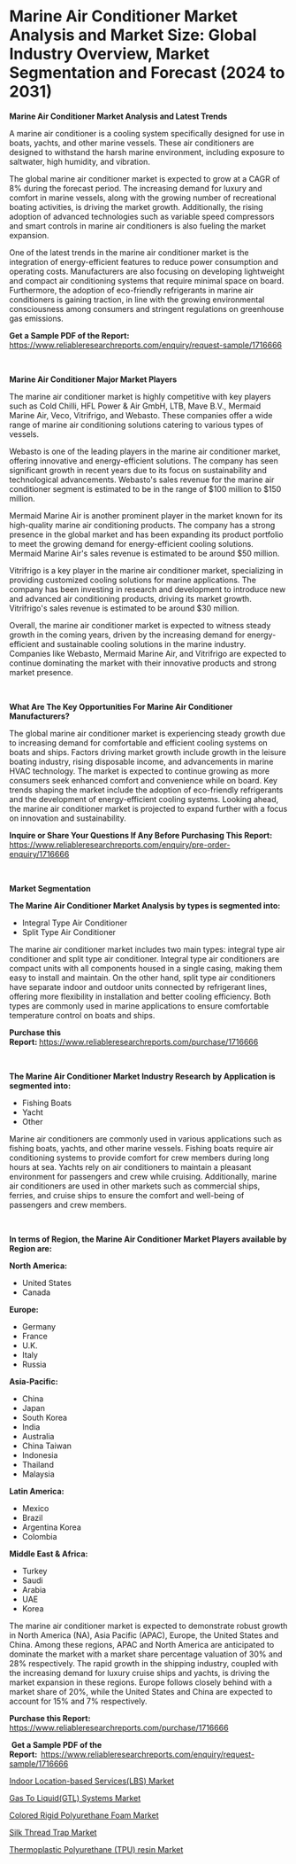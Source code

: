 <p><h1>Marine Air Conditioner Market Analysis and Market Size: Global Industry Overview, Market Segmentation and Forecast (2024 to 2031)</h1></p><p><strong>Marine Air Conditioner Market Analysis and Latest Trends</strong></p>
<p><p>A marine air conditioner is a cooling system specifically designed for use in boats, yachts, and other marine vessels. These air conditioners are designed to withstand the harsh marine environment, including exposure to saltwater, high humidity, and vibration.</p><p>The global marine air conditioner market is expected to grow at a CAGR of 8% during the forecast period. The increasing demand for luxury and comfort in marine vessels, along with the growing number of recreational boating activities, is driving the market growth. Additionally, the rising adoption of advanced technologies such as variable speed compressors and smart controls in marine air conditioners is also fueling the market expansion.</p><p>One of the latest trends in the marine air conditioner market is the integration of energy-efficient features to reduce power consumption and operating costs. Manufacturers are also focusing on developing lightweight and compact air conditioning systems that require minimal space on board. Furthermore, the adoption of eco-friendly refrigerants in marine air conditioners is gaining traction, in line with the growing environmental consciousness among consumers and stringent regulations on greenhouse gas emissions.</p></p>
<p><strong>Get a Sample PDF of the Report:&nbsp;</strong> <a href="https://www.reliableresearchreports.com/enquiry/request-sample/1716666">https://www.reliableresearchreports.com/enquiry/request-sample/1716666</a></p>
<p>&nbsp;</p>
<p><strong>Marine Air Conditioner Major Market Players</strong></p>
<p><p>The marine air conditioner market is highly competitive with key players such as Cold Chilli, HFL Power & Air GmbH, LTB, Mave B.V., Mermaid Marine Air, Veco, Vitrifrigo, and Webasto. These companies offer a wide range of marine air conditioning solutions catering to various types of vessels.</p><p>Webasto is one of the leading players in the marine air conditioner market, offering innovative and energy-efficient solutions. The company has seen significant growth in recent years due to its focus on sustainability and technological advancements. Webasto's sales revenue for the marine air conditioner segment is estimated to be in the range of $100 million to $150 million.</p><p>Mermaid Marine Air is another prominent player in the market known for its high-quality marine air conditioning products. The company has a strong presence in the global market and has been expanding its product portfolio to meet the growing demand for energy-efficient cooling solutions. Mermaid Marine Air's sales revenue is estimated to be around $50 million.</p><p>Vitrifrigo is a key player in the marine air conditioner market, specializing in providing customized cooling solutions for marine applications. The company has been investing in research and development to introduce new and advanced air conditioning products, driving its market growth. Vitrifrigo's sales revenue is estimated to be around $30 million.</p><p>Overall, the marine air conditioner market is expected to witness steady growth in the coming years, driven by the increasing demand for energy-efficient and sustainable cooling solutions in the marine industry. Companies like Webasto, Mermaid Marine Air, and Vitrifrigo are expected to continue dominating the market with their innovative products and strong market presence.</p></p>
<p>&nbsp;</p>
<p><strong>What Are The Key Opportunities For Marine Air Conditioner Manufacturers?</strong></p>
<p><p>The global marine air conditioner market is experiencing steady growth due to increasing demand for comfortable and efficient cooling systems on boats and ships. Factors driving market growth include growth in the leisure boating industry, rising disposable income, and advancements in marine HVAC technology. The market is expected to continue growing as more consumers seek enhanced comfort and convenience while on board. Key trends shaping the market include the adoption of eco-friendly refrigerants and the development of energy-efficient cooling systems. Looking ahead, the marine air conditioner market is projected to expand further with a focus on innovation and sustainability.</p></p>
<p><strong>Inquire or Share Your Questions If Any Before Purchasing This Report:</strong> <a href="https://www.reliableresearchreports.com/enquiry/pre-order-enquiry/1716666">https://www.reliableresearchreports.com/enquiry/pre-order-enquiry/1716666</a></p>
<p>&nbsp;</p>
<p><strong>Market Segmentation</strong></p>
<p><strong>The Marine Air Conditioner Market Analysis by types is segmented into:</strong></p>
<p><ul><li>Integral Type Air Conditioner</li><li>Split Type Air Conditioner</li></ul></p>
<p><p>The marine air conditioner market includes two main types: integral type air conditioner and split type air conditioner. Integral type air conditioners are compact units with all components housed in a single casing, making them easy to install and maintain. On the other hand, split type air conditioners have separate indoor and outdoor units connected by refrigerant lines, offering more flexibility in installation and better cooling efficiency. Both types are commonly used in marine applications to ensure comfortable temperature control on boats and ships.</p></p>
<p><strong>Purchase this Report:&nbsp;</strong><a href="https://www.reliableresearchreports.com/purchase/1716666">https://www.reliableresearchreports.com/purchase/1716666</a></p>
<p>&nbsp;</p>
<p><strong>The Marine Air Conditioner Market Industry Research by Application is segmented into:</strong></p>
<p><ul><li>Fishing Boats</li><li>Yacht</li><li>Other</li></ul></p>
<p><p>Marine air conditioners are commonly used in various applications such as fishing boats, yachts, and other marine vessels. Fishing boats require air conditioning systems to provide comfort for crew members during long hours at sea. Yachts rely on air conditioners to maintain a pleasant environment for passengers and crew while cruising. Additionally, marine air conditioners are used in other markets such as commercial ships, ferries, and cruise ships to ensure the comfort and well-being of passengers and crew members.</p></p>
<p>&nbsp;</p>
<p><strong>In terms of Region, the Marine Air Conditioner Market Players available by Region are:</strong></p>
<p>
    <p> <strong> North America: </strong>
        <ul>
            <li>United States</li>
            <li>Canada</li>
        </ul>
        </p> 
    <p> <strong> Europe: </strong>
        <ul>
            <li>Germany</li>
            <li>France</li>
            <li>U.K.</li>
            <li>Italy</li>
            <li>Russia</li>
        </ul>
        </p> 
    <p> <strong> Asia-Pacific: </strong>
        <ul>
            <li>China</li>
            <li>Japan</li>
            <li>South Korea</li>
            <li>India</li>
            <li>Australia</li>
            <li>China Taiwan</li>
            <li>Indonesia</li>
            <li>Thailand</li>
            <li>Malaysia</li>
        </ul>
        </p> 
    <p> <strong> Latin America: </strong>
        <ul>
            <li>Mexico</li>
            <li>Brazil</li>
            <li>Argentina Korea</li>
            <li>Colombia</li>
        </ul>
        </p> 
    <p> <strong> Middle East & Africa: </strong>
        <ul>
            <li>Turkey</li>
            <li>Saudi</li>
            <li>Arabia</li>
            <li>UAE</li>
            <li>Korea</li>
        </ul>
    </p>
    </p>
<p><p>The marine air conditioner market is expected to demonstrate robust growth in North America (NA), Asia Pacific (APAC), Europe, the United States and China. Among these regions, APAC and North America are anticipated to dominate the market with a market share percentage valuation of 30% and 28% respectively. The rapid growth in the shipping industry, coupled with the increasing demand for luxury cruise ships and yachts, is driving the market expansion in these regions. Europe follows closely behind with a market share of 20%, while the United States and China are expected to account for 15% and 7% respectively.</p></p>
<p><strong>Purchase this Report: </strong><a href="https://www.reliableresearchreports.com/purchase/1716666">https://www.reliableresearchreports.com/purchase/1716666</a></p>
<p>&nbsp;<strong>Get a Sample PDF of the Report:&nbsp;&nbsp;</strong><a href="https://www.reliableresearchreports.com/enquiry/request-sample/1716666">https://www.reliableresearchreports.com/enquiry/request-sample/1716666</a></p>
<p><strong></strong></p>
<p><p><a href="https://medium.com/@joannknox666/indoor-location-based-services-lbs-market-exploring-market-share-market-trends-and-future-cbd6db4346db">Indoor Location-based Services(LBS) Market</a></p><p><a href="https://medium.com/@joannknox666/gas-to-liquid-gtl-systems-market-report-reveals-the-latest-trends-and-growth-opportunities-of-this-097c0826d42e">Gas To Liquid(GTL) Systems Market</a></p><p><a href="https://github.com/angelajermaine/Market-Research-Report-List-2/blob/main/colored-rigid-polyurethane-foam-market.md">Colored Rigid Polyurethane Foam Market</a></p><p><a href="https://issuu.com/reportprime-2/docs/silk-thread-trap-market-size-2030.pptx">Silk Thread Trap Market</a></p><p><a href="https://github.com/provorikovar/Market-Research-Report-List-3/blob/main/thermoplastic-polyurethane-tpu-resin-market.md">Thermoplastic Polyurethane (TPU) resin Market</a></p></p>
